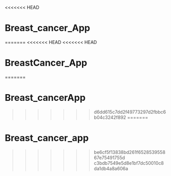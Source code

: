 <<<<<<< HEAD
# Breast_cancer_App
=======
<<<<<<< HEAD
<<<<<<< HEAD
# BreastCancer_App
=======
# Breast_cancerApp
>>>>>>> d6dd615c7dd2f49773297d2fbbc6b04c3242f892
=======
# Breast_cancer_app
>>>>>>> be6cf5f13838bd261f652853955867e75491755d
>>>>>>> c3bdb7549e5d8e1bf7dc50010c8da1db4a8a606a
